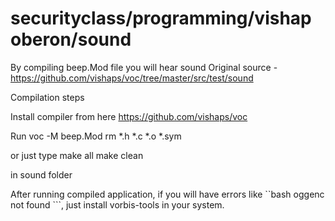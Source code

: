 # securityclass/programming/vishap oberon/sound
By compiling beep.Mod file you will hear sound
Original source - https://github.com/vishaps/voc/tree/master/src/test/sound

Compilation steps

Install compiler from here  https://github.com/vishaps/voc

Run 
voc -M beep.Mod
rm *.h *.c *.o *.sym

or just type
make all
make clean

in sound folder

After running compiled application, if you will have errors like ``bash oggenc not found ```, just install vorbis-tools in your system.